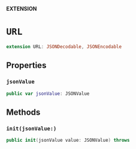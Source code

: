 **EXTENSION**

# `URL`
```swift
extension URL: JSONDecodable, JSONEncodable
```

## Properties
### `jsonValue`

```swift
public var jsonValue: JSONValue
```

## Methods
### `init(jsonValue:)`

```swift
public init(jsonValue value: JSONValue) throws
```
